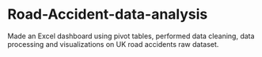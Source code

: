 # Road-Accident-data-analysis
Made an Excel dashboard using pivot tables, performed data cleaning, data processing and visualizations on UK road accidents raw dataset.
